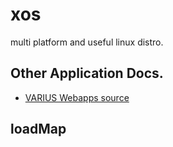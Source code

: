 # xos
multi platform and useful linux distro.

## Other Application Docs.
  - [VARIUS Webapps source](https://github.com/NknightA/varius-website/)
  
## loadMap
